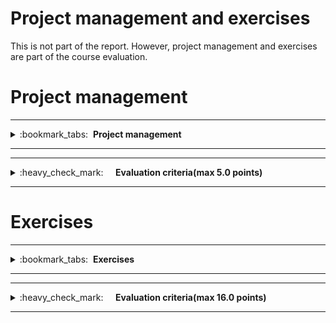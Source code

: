 # Project management and exercises

This is not part of the report. However, project management and exercises are part of the course evaluation.

# Project management
---
<details>
<summary>
:bookmark_tabs:&nbsp;&nbsp;<strong>Project management</strong>
</summary>

<bloquote>
This section should not contain anything. Just be sure that meeting notes and resource allocation are up to date
</bloquote>

</details>

---

---
<details>
<summary>
:heavy_check_mark:&nbsp;&nbsp;&nbsp;&nbsp; <strong>Evaluation criteria(max 5.0 points)</strong>
</summary>

<bloquote>
<ul>
	<li>Resource allocation was filled for all deadlines: <strong>0.5</strong></li>
	<li>Good meeting notes were taken during each meeting <strong>0.5</strong></li>
	<li>Good time management during the whole course <strong>1.0</strong></li>
	<li>Attendace to all meetings and active participation in those <strong>1.0</strong>(<i>0.5</i> if you missed one meeting or not enough active, <i>0</i> otherwise.</li>
	<li>Filling official course feedback at <a href="https://palaute.oulu.fi/">https://palaute.oulu.fi/</a><strong>2.0</strong></li>
</ul>
</bloquote>

</details>

---


# Exercises
---
<details>
<summary>
:bookmark_tabs:&nbsp;&nbsp;<strong>Exercises</strong>
</summary>

<bloquote>
This section should not contain anything. Just be sure that you have completed the exercises in <a href="https://lovelace.oulu.fi/">Lovelace</a>
</bloquote>

</details>

---

---
<details>
<summary>
:heavy_check_mark:&nbsp;&nbsp;&nbsp;&nbsp; <strong>Evaluation criteria(max 16.0 points)</strong>
</summary>

<bloquote>
<ul>
	<li>Correct implementation of all exercises tasks and attendance to the exercise session (for those taking the 6 deliverables option) <strong>16.0</strong></li>
</ul>
</bloquote>

</details>

---

